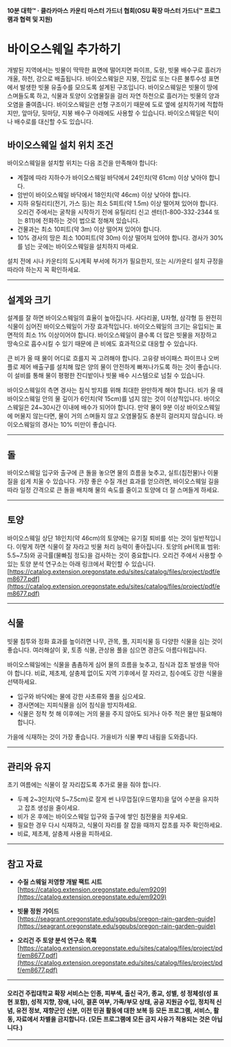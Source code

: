 #### 10분 대학™ · 클라카마스 카운티 마스터 가드너 협회(OSU 확장 마스터 가드너™ 프로그램과 협력 및 지원)

# 바이오스웨일 추가하기

개발된 지역에서는 빗물이 딱딱한 표면에 떨어지면 파이프, 도랑, 빗물 배수구로 흘러가 개울, 하천, 강으로 배출됩니다. 바이오스웨일은 지붕, 진입로 또는 다른 불투수성 표면에서 발생한 빗물 유출수를 모으도록 설계된 구조입니다. 바이오스웨일은 빗물이 땅에 스며들도록 하고, 식물과 토양이 오염물질을 걸러 자연 하천으로 흘러가는 빗물의 양과 오염을 줄여줍니다. 바이오스웨일은 선형 구조이기 때문에 도로 옆에 설치하기에 적합하지만, 앞마당, 뒷마당, 지붕 배수구 아래에도 사용할 수 있습니다. 바이오스웨일은 턱이나 배수로를 대신할 수도 있습니다.

## 바이오스웨일 설치 위치 조건

바이오스웨일을 설치할 위치는 다음 조건을 만족해야 합니다:

- 계절에 따라 지하수가 바이오스웨일 바닥에서 24인치(약 61cm) 이상 낮아야 합니다.
- 암반이 바이오스웨일 바닥에서 18인치(약 46cm) 이상 낮아야 합니다.
- 지하 유틸리티(전기, 가스 등)는 최소 5피트(약 1.5m) 이상 떨어져 있어야 합니다. 오리건 주에서는 굴착을 시작하기 전에 유틸리티 신고 센터(1-800-332-2344 또는 811)에 전화하는 것이 법으로 정해져 있습니다.
- 건물과는 최소 10피트(약 3m) 이상 떨어져 있어야 합니다.
- 10% 경사의 땅은 최소 100피트(약 30m) 이상 떨어져 있어야 합니다. 경사가 30%를 넘는 곳에는 바이오스웨일을 설치하지 마세요.

설치 전에 시나 카운티의 도시계획 부서에 허가가 필요한지, 또는 시/카운티 설치 규정을 따라야 하는지 꼭 확인하세요.

---

## 설계와 크기

설계를 잘 하면 바이오스웨일의 효율이 높아집니다. 사다리꼴, U자형, 삼각형 등 완전히 식물이 심어진 바이오스웨일이 가장 효과적입니다. 바이오스웨일의 크기는 유입되는 표면적의 최소 1% 이상이어야 합니다. 바이오스웨일이 클수록 더 많은 빗물을 저장하고 땅속으로 흡수시킬 수 있기 때문에 큰 비에도 효과적으로 대응할 수 있습니다.

큰 비가 올 때 물이 어디로 흐를지 꼭 고려해야 합니다. 고유량 바이패스 파이프나 오버플로 제어 배출구를 설치해 많은 양의 물이 안전하게 빠져나가도록 하는 것이 좋습니다. 이 설비를 통해 물이 평평한 잔디밭이나 빗물 배수 시스템으로 넘칠 수 있습니다.

바이오스웨일의 측면 경사는 침식 방지를 위해 최대한 완만하게 해야 합니다. 비가 올 때 바이오스웨일 안의 물 깊이가 6인치(약 15cm)를 넘지 않는 것이 이상적입니다. 바이오스웨일은 24~30시간 이내에 배수가 되어야 합니다. 만약 물이 9분 이상 바이오스웨일에 머물지 않는다면, 물이 거의 스며들지 않고 오염물질도 충분히 걸러지지 않습니다. 바이오스웨일의 경사는 10% 미만이 좋습니다.

---

## 돌

바이오스웨일 입구와 출구에 큰 돌을 놓으면 물의 흐름을 늦추고, 실트(침전물)나 이물질을 쉽게 치울 수 있습니다. 가장 좋은 수질 개선 효과를 얻으려면, 바이오스웨일 길을 따라 일정 간격으로 큰 돌을 배치해 물의 속도를 줄이고 토양에 더 잘 스며들게 하세요.

---

## 토양

바이오스웨일 상단 18인치(약 46cm)의 토양에는 유기질 퇴비를 섞는 것이 일반적입니다. 이렇게 하면 식물이 잘 자라고 빗물 처리 능력이 좋아집니다. 토양의 pH(목표 범위: 5.5~7.5)와 공극률(물빠짐 정도)을 검사하는 것이 중요합니다. 오리건 주에서 사용할 수 있는 토양 분석 연구소는 아래 링크에서 확인할 수 있습니다.  
[https://catalog.extension.oregonstate.edu/sites/catalog/files/project/pdf/em8677.pdf](https://catalog.extension.oregonstate.edu/sites/catalog/files/project/pdf/em8677.pdf)

---

## 식물

빗물 침투와 정화 효과를 높이려면 나무, 관목, 풀, 지피식물 등 다양한 식물을 심는 것이 좋습니다. 여러해살이 꽃, 토종 식물, 관상용 풀을 심으면 경관도 아름다워집니다.

바이오스웨일에는 식물을 촘촘하게 심어 물의 흐름을 늦추고, 침식과 잡초 발생을 막아야 합니다. 비료, 제초제, 살충제 없이도 지역 기후에서 잘 자라고, 침수에도 강한 식물을 선택하세요.

- 입구와 바닥에는 물에 강한 사초류와 풀을 심으세요.
- 경사면에는 지피식물을 심어 침식을 방지하세요.
- 식물은 정착 첫 해 이후에는 거의 물을 주지 않아도 되거나 아주 적은 물만 필요해야 합니다.

가을에 식재하는 것이 가장 좋습니다. 가을비가 식물 뿌리 내림을 도와줍니다.

---

## 관리와 유지

초기 여름에는 식물이 잘 자리잡도록 추가로 물을 줘야 합니다.

- 두께 2~3인치(약 5~7.5cm)로 잘게 썬 나무껍질(우드멀치)을 덮어 수분을 유지하고 잡초 생성을 줄이세요.
- 비가 온 후에는 바이오스웨일 입구와 출구에 쌓인 침전물을 치우세요.
- 필요한 경우 다시 식재하고, 식물이 자리를 잘 잡을 때까지 잡초를 자주 확인하세요.
- 비료, 제초제, 살충제 사용을 피하세요.

---

## 참고 자료

- **수질 스웨일 저영향 개발 팩트 시트**  
  [https://catalog.extension.oregonstate.edu/em9209](https://catalog.extension.oregonstate.edu/em9209)

- **빗물 정원 가이드**  
  [https://seagrant.oregonstate.edu/sgpubs/oregon-rain-garden-guide](https://seagrant.oregonstate.edu/sgpubs/oregon-rain-garden-guide)

- **오리건 주 토양 분석 연구소 목록**  
  [https://catalog.extension.oregonstate.edu/sites/catalog/files/project/pdf/em8677.pdf](https://catalog.extension.oregonstate.edu/sites/catalog/files/project/pdf/em8677.pdf)

---

#### 오리건 주립대학교 확장 서비스는 인종, 피부색, 출신 국가, 종교, 성별, 성 정체성(성 표현 포함), 성적 지향, 장애, 나이, 결혼 여부, 가족/부모 상태, 공공 지원금 수입, 정치적 신념, 유전 정보, 재향군인 신분, 이전 민권 활동에 대한 보복 등 모든 프로그램, 서비스, 활동, 자료에서 차별을 금지합니다. (모든 프로그램에 모든 금지 사유가 적용되는 것은 아닙니다.)
---